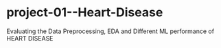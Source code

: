 # project-01--Heart-Disease
Evaluating the Data Preprocessing, EDA and Different ML performance of HEART DISEASE 
